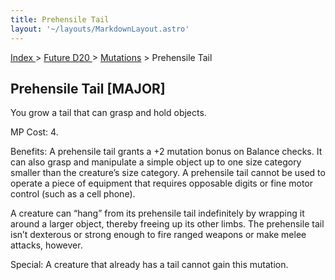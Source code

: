 ```yaml
---
title: Prehensile Tail
layout: '~/layouts/MarkdownLayout.astro'
---
```


[ Index ](/) > [ Future D20 ](/future.d20.srd) > [Mutations](/future.d20.srd/mutations) > Prehensile Tail

## Prehensile Tail [MAJOR]

You grow a tail that can grasp and hold objects.

MP Cost: 4.

Benefits: A prehensile tail grants a +2 mutation bonus on Balance checks. It
can also grasp and manipulate a simple object up to one size category smaller
than the creature’s size category. A prehensile tail cannot be used to operate
a piece of equipment that requires opposable digits or fine motor control
(such as a cell phone).

A creature can “hang” from its prehensile tail indefinitely by wrapping it
around a larger object, thereby freeing up its other limbs. The prehensile
tail isn’t dexterous or strong enough to fire ranged weapons or make melee
attacks, however.

Special: A creature that already has a tail cannot gain this mutation.

